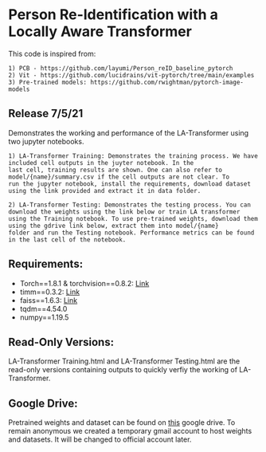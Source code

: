 # Person Re-Identification with a Locally Aware Transformer


This code is inspired from:


    1) PCB - https://github.com/layumi/Person_reID_baseline_pytorch
    2) Vit - https://github.com/lucidrains/vit-pytorch/tree/main/examples
    3) Pre-trained models: https://github.com/rwightman/pytorch-image-models
    
## Release 7/5/21
Demonstrates the working and performance of the LA-Transformer using two jupyter notebooks.

    1) LA-Transformer Training: Demonstrates the training process. We have included cell outputs in the juyter notebook. In the
    last cell, training results are shown. One can also refer to model/{name}/summary.csv if the cell outputs are not clear. To 
    run the jupyter notebook, install the requirements, download dataset using the link provided and extract it in data folder.

    2) LA-Transformer Testing: Demonstrates the testing process. You can download the weights using the link below or train LA transformer 
    using the Training notebook. To use pre-trained weights, download them using the gdrive link below, extract them into model/{name} 
    folder and run the Testing notebook. Performance metrics can be found in the last cell of the notebook.

## Requirements:

- Torch==1.8.1 & torchvision==0.8.2: [Link](https://pytorch.org/)
- timm==0.3.2: [Link](https://github.com/rwightman/pytorch-image-models)
- faiss==1.6.3: [Link](https://github.com/facebookresearch/faiss)
- tqdm==4.54.0 
- numpy==1.19.5

## Read-Only Versions:
LA-Transformer Training.html and LA-Transformer Testing.html are the read-only versions containing outputs to quickly verfiy the working of LA-Transformer.

## Google Drive:

Pretrained weights and dataset can be found on [this](https://drive.google.com/drive/folders/1CRkfn9iLEItaYur1WGf2abvpd2vT7nRB?usp=sharing) google drive. To remain anonymous we created a temporary gmail account to host weights and datasets. It will be changed to official account later.
